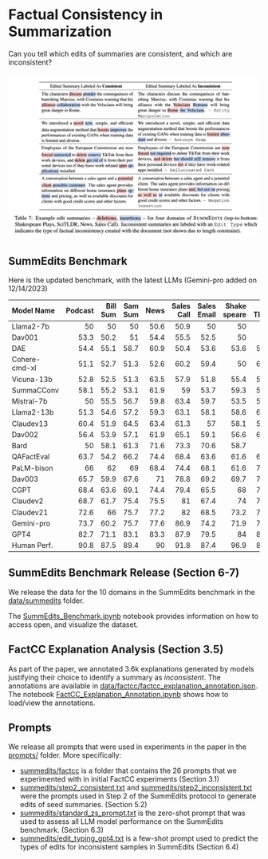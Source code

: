 # Factual Consistency in Summarization 

Can you tell which edits of summaries are consistent, and which are inconsistent?

<p align="center">
  <img width="650" src="images/summedits_examples.png">
</p>

## SummEdits Benchmark

Here is the updated benchmark, with the latest LLMs (Gemini-pro added on 12/14/2023)

| Model Name          |   Podcast |   Bill Sum |   Sam Sum |   News  |   Sales Call |   Sales Email |   Shake speare  |   Sci TLDR |   QMSumm |   ECT Sum |   Overall |
|:--------------------|----------:|----------:|---------:|--------:|--------------:|--------------:|--------------:|----------:|---------:|---------:|----------:|
| Llama2-7b      |      50   |      50   |     50   |    50.6 |          50.9 |          50   |          50   |      50   |     50.7 |     51.4 |      50.4 |
| Dav001              |      53.3 |      50.2 |     51   |    54.4 |          55.5 |          52.5 |          50   |      51   |     50.1 |     50.9 |      51.9 |
| DAE                 |      54.4 |      55.1 |     58.7 |    60.9 |          50.4 |          53.6 |          53.6 |      54.7 |     52   |     58.3 |      55.2 |
| Cohere-cmd-xl       |      51.1 |      52.7 |     51.3 |    52.6 |          60.2 |          59.4 |          50   |      60.5 |     54.5 |     60.5 |      55.3 |
| Vicuna-13b          |      52.8 |      52.5 |     51.3 |    63.5 |          57.9 |          51.8 |          55.4 |      59.7 |     54   |     62.4 |      56.1 |
| SummaCConv          |      58.1 |      55.2 |     53.1 |    61.9 |          59   |          53.7 |          59.3 |      59.7 |     53.5 |     57.9 |      57.1 |
| Mistral-7b          |      50   |      55.5 |     56.7 |    59.8 |          63.4 |          59.7 |          53.5 |      59.6 |     55.9 |     63.7 |      57.8 |
| Llama2-13b          |      51.3 |      54.6 |     57.2 |    59.3 |          63.1 |          58.1 |          58.6 |      63.4 |     56.5 |     61.4 |      58.4 |
| Claudev13           |      60.4 |      51.9 |     64.5 |    63.4 |          61.3 |          57   |          58.1 |      57.8 |     56.9 |     68.1 |      59.9 |
| Dav002              |      56.4 |      53.9 |     57.1 |    61.9 |          65.1 |          59.1 |          56.6 |      64.6 |     60.6 |     66.2 |      60.1 |
| Bard                |      50   |      58.1 |     61.3 |    71.6 |          73.3 |          70.6 |          58.7 |      66   |     53.9 |     72.7 |      63.6 |
| QAFactEval          |      63.7 |      54.2 |     66.2 |    74.4 |          68.4 |          63.6 |          61.6 |      67.5 |     62.4 |     72.6 |      65.5 |
| PaLM-bison          |      66   |      62   |     69   |    68.4 |          74.4 |          68.1 |          61.6 |      78.1 |     70.4 |     72.4 |      69   |
| Dav003              |      65.7 |      59.9 |     67.6 |    71   |          78.8 |          69.2 |          69.7 |      74.4 |     72.2 |     77.8 |      70.6 |
| CGPT                |      68.4 |      63.6 |     69.1 |    74.4 |          79.4 |          65.5 |          68   |      75.6 |     69.2 |     78.6 |      71.2 |
| Claudev2            |      68.7 |      61.7 |     75.4 |    75.5 |          81   |          67.4 |          74   |      78.1 |     74.8 |     79.2 |      73.6 |
| Claudev21           |      72.6 |      66   |     75.7 |    77.2 |          82   |          68.5 |          73.2 |      78.6 |     72.7 |     77.1 |      74.4 |
| Gemini-pro          |      73.7 |      60.2 |     75.7 |    77.6 |          86.9 |          74.2 |          71.9 |      77.6 |     74   |     83.1 |      75.5 |
| GPT4                |      82.7 |      71.1 |     83.1 |    83.3 |          87.9 |          79.5 |          84   |      82.4 |     79.6 |     87   |      82.1 |
| Human Perf.         |      90.8 |      87.5 |     89.4 |    90   |          91.8 |          87.4 |          96.9 |      89.3 |     90.7 |     95.4 |      90.9 |


## SummEdits Benchmark Release (Section 6-7)

We release the data for the 10 domains in the SummEdits benchmark in the [data/summedits](https://github.com/salesforce/factualNLG/tree/master/data/summedits) folder.

The [SummEdits_Benchmark.ipynb](https://github.com/salesforce/factualNLG/blob/master/SummEdits_Benchmark.ipynb) notebook provides information on how to access open, and visualize the dataset.

## FactCC Explanation Analysis (Section 3.5)

As part of the paper, we annotated 3.6k explanations generated by models justifying their choice to identify a summary as *inconsistent*. The annotations are available in [data/factcc/factcc_explanation_annotation.json](https://github.com/salesforce/factualNLG/blob/master/data/factcc/factcc_explanation_annotation.json).
The notebook [FactCC_Explanation_Annotation.ipynb](https://github.com/salesforce/factualNLG/blob/master/FactCC_Explanation_Annotation.ipynb) shows how to load/view the annotations.

## Prompts

We release all prompts that were used in experiments in the paper in the [prompts/](https://github.com/salesforce/factualNLG/tree/master/prompts/) folder. More specifically:
- [summedits/factcc](https://github.com/salesforce/factualNLG/blob/master/prompts/factcc/) is a folder that contains the 26 prompts that we experimented with in initial FactCC experiments (Section 3.1)
- [summedits/step2_consistent.txt](https://github.com/salesforce/factualNLG/blob/master/prompts/summedits/step2_consistent.txt) and [summedits/step2_inconsistent.txt](https://github.com/salesforce/factualNLG/blob/master/prompts/summedits/step2_inconsistent.txt) were the prompts used in Step 2 of the SummEdits protocol to generate edits of seed summaries. (Section 5.2)
- [summedits/standard_zs_prompt.txt](https://github.com/salesforce/factualNLG/blob/master/prompts/summedits/standard_zs_prompt.txt) is the zero-shot prompt that was used to assess all LLM model performance on the SummEdits benchmark. (Section 6.3)
- [summedits/edit_typing_gpt4.txt](https://github.com/salesforce/factualNLG/blob/master/prompts/summedits/edit_typing_gpt4.txt) is a few-shot prompt used to predict the types of edits for inconsistent samples in SummEdits (Section 6.4)
